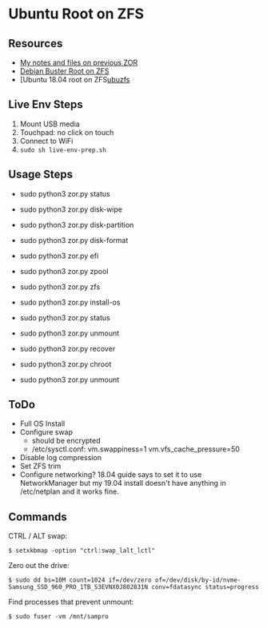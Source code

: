 Ubuntu Root on ZFS
==================

Resources
---------

- [My notes and files on previous ZOR][gist]
- [Debian Buster Root on ZFS][debzfs]
- [Ubuntu 18.04 root on ZFS[ubuzfs]
 
[gist]: https://gist.github.com/rsyring/849d40f828194d124577e4b49abee373
[debzfs]: https://github.com/zfsonlinux/zfs/wiki/Debian-Buster-Root-on-ZFS
[ubuzfs]: https://github.com/zfsonlinux/zfs/wiki/Ubuntu-18.04-Root-on-ZFS

Live Env Steps
--------------

1. Mount USB media
2. Touchpad: no click on touch
3. Connect to WiFi
4. `sudo sh live-env-prep.sh`

Usage Steps
-----------

* sudo python3 zor.py status
* sudo python3 zor.py disk-wipe
* sudo python3 zor.py disk-partition
* sudo python3 zor.py disk-format
* sudo python3 zor.py efi
* sudo python3 zor.py zpool
* sudo python3 zor.py zfs
* sudo python3 zor.py install-os
* sudo python3 zor.py status
* sudo python3 zor.py unmount

* sudo python3 zor.py recover
* sudo python3 zor.py chroot
* sudo python3 zor.py unmount


ToDo
----

* Full OS Install
* Configure swap
  - should be encrypted
  - /etc/sysctl.conf:
    vm.swappiness=1
    vm.vfs_cache_pressure=50
* Disable log compression
* Set ZFS trim
* Configure networking? 18.04 guide says to set it to use NetworkManager but my 19.04 install doesn't have anything in /etc/netplan and it works fine.

Commands
--------

CTRL / ALT swap:

`$ setxkbmap -option "ctrl:swap_lalt_lctl"`


Zero out the drive:

`$ sudo dd bs=10M count=1024 if=/dev/zero of=/dev/disk/by-id/nvme-Samsung_SSD_960_PRO_1TB_S3EVNX0J802831N conv=fdatasync status=progress`


Find processes that prevent unmount:

`$ sudo fuser -vm /mnt/sampro`
